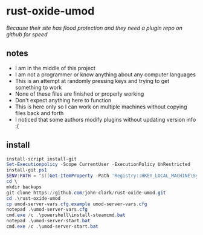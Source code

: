 
# rust-oxide-umod

*Because their site has flood protection and they need a plugin repo on github for speed*
## notes
* I am in the middle of this project
* I am not a programmer or know anything about  any computer languages
* This is an attempt at randomly pressing keys and trying to get something to work
* None of these files are finished or properly working
* Don't expect anything here to function
* This is here only so I can work on multiple machines without copying files back and forth
* I noticed that some authors modify plugins without updating version info :(

## install
```powershell
install-script install-git
Set-Executionpolicy -Scope CurrentUser -ExecutionPolicy UnRestricted
install-git.ps1
$ENV:PATH = "$((Get-ItemProperty -Path 'Registry::HKEY_LOCAL_MACHINE\System\CurrentControlSet\Control\Session Manager\Environment' -Name Path).Path);$((Get-ItemProperty HKCU:\Environment).PATH)"
cd \
mkdir backups
git clone https://github.com/john-clark/rust-oxide-umod.git
cd .\rust-oxide-umod
cp umod-server-vars.cfg.example umod-server-vars.cfg
notepad .\umod-server-vars.cfg
cmd.exe /c .\powershell\install-steamcmd.bat
notepad .\umod-server-start.bat
cmd.exe /c .\umod-server-start.bat
```
